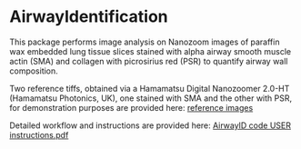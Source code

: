 # AirwayIdentification
This package performs image analysis on Nanozoom images of paraffin wax embedded lung tissue slices stained with alpha airway smooth muscle actin (SMA) and collagen with picrosirius red (PSR) to quantify airway wall composition. 

Two reference tiffs, obtained via a Hamamatsu Digital Nanozoomer 2.0-HT (Hamamatsu Photonics, UK), one stained with SMA and the other with PSR, for demonstration purposes are provided here: [reference images](https://uniofnottm-my.sharepoint.com/:f:/g/personal/bindi_brook_nottingham_ac_uk/EuOFgUVYvxBIh8xa7inOA5UBi31KE9ZD_MYaAKTReBD_Xw?e=5qbqsA)

Detailed workflow and instructions are provided here: [AirwayID code USER instructions.pdf](https://github.com/BindiBrook/AirwayIdentification/files/7447078/AirwayID.code.USER.instructions.pdf)
